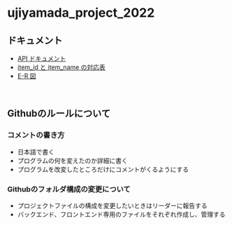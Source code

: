 # ujiyamada_project_2022

## ドキュメント

- [API ドキュメント](./doc/API.md)
- [item_id と item_name の対応表](./doc/item.md)
- [E-R 図](./doc/ERD.png)

<br/>

<h2>Githubのルールについて</h2>
  <h3>コメントの書き方</h3>
  <ul>
    <li>日本語で書く</li>
    <li>プログラムの何を変えたのか詳細に書く</li>
    <li>プログラムを改変したところだけにコメントがくるようにする</li>
  </ul>
  <h3>Githubのフォルダ構成の変更について</h3>
  <ul>
    <li>プロジェクトファイルの構成を変更したいときはリーダーに報告する</li>
    <li>バックエンド、フロントエンド専用のファイルをそれぞれ作成し、管理する</li>
  </ul>
